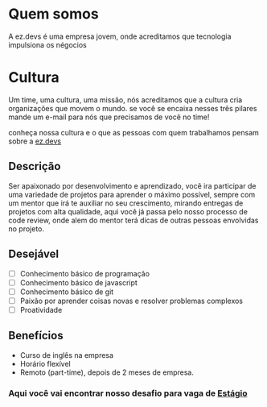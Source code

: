 # Quem somos
A ez.devs é uma empresa jovem, onde acreditamos que tecnologia impulsiona os négocios

# Cultura
 Um time, uma cultura, uma missão, nós acreditamos que a cultura cria organizações que movem o mundo.
 se você se encaixa nesses três pilares mande um e-mail para nós que precisamos de você no time!

 conheça nossa cultura e o que as pessoas com quem trabalhamos pensam sobre a [ez.devs](https://ezdevs.com.br/vagas/)
## Descrição
Ser apaixonado por desenvolvimento e aprendizado, você ira participar de uma variedade de projetos para aprender o máximo possível, sempre com um mentor que irá te auxiliar no seu crescimento, mirando entregas de projetos com alta qualidade, aqui você já passa pelo nosso processo de code review, onde alem do mentor terá dicas de outras pessoas envolvidas no projeto.

## Desejável
- [ ] Conhecimento básico de programação
- [ ] Conhecimento básico de javascript
- [ ] Conhecimento básico de git
- [ ] Paixão por aprender coisas novas e resolver problemas complexos
- [ ] Proatividade

## Benefícios
- Curso de inglês na empresa
- Horário flexível
- Remoto (part-time), depois de 2 meses de empresa.

### Aqui você vai encontrar nosso desafio para vaga de [Estágio](./internship/challenge.md)
<!-- # Recrutamento fullstack ez.devs

Obrigado por chegar até aqui, antes de começar, tem algumas coisas importantes que você precisa saber:
- Para começar, crie um fork deste repositório e trabalhe nele.
- O que está sendo avaliado aqui é mais sua capacidade de pesquisar e resolver problemas, 
fique a vontade em perguntar qualquer coisa relacionada ao projeto ou tecnologia para nós.
- As tecnologias são apenas sugestões, caso você não saiba nenhuma delas, faça na linguagem que preferir 
ou tiver mais conhecimento (claro que na tecnologia que indicamos conta mais pontos 😉)
- Se você tiver alguma melhoria ou sugestão para fazer no app, faça! Nós adoramos isso, sinta-se a vontade. 😍
- Não estamos avaliando layout, mas adoramos coisas bonitas. Se precisar de referência [clique aqui](http://www.uplabs.com/)
- Ao finalizar o teste envie um e-mail para gabriel.malinosqui@ezdevs.com.br

## 1. Crie uma API
Criar uma API feita em Node.js para retornar os super-heróis da marvel, se basear nessa aqui: https://developer.marvel.com/

## 2. Crie um WEBAPP
Criar um WEBAPP feito em [vuejs](https://vuejs.org/) para listar os heróis da MARVEL. Para saber mais sobre essa API [clique aqui](https://medium.com/@renato.groffe/consumo-de-apis-em-net-core-utilizando-a-marvel-comics-api-ebe9cc858589)

### Listagem 
![lista - mockup](https://raw.githubusercontent.com/ezDevs/recrutamento/master/Lista.png)

Nessa tela será mostrado todos os heróis da MARVEL, e ao clicar na foto ou no nome do herói o usuário será redirecionado para tela de detalhes como no exemplo abaixo.

### Detalhes
![Detalhes - mockup](https://raw.githubusercontent.com/ezDevs/recrutamento/master/Detalhes.png) Tela de detalhes do herói clicado

## 3. Publique a API e o WEBAPP
Após criar a aplicação, precisamos que você publique-a em algum servidor gratuito, nós indicamos o heroku (Você vai encontrar vários tutorias no google sobre isso 😉).

 -->
